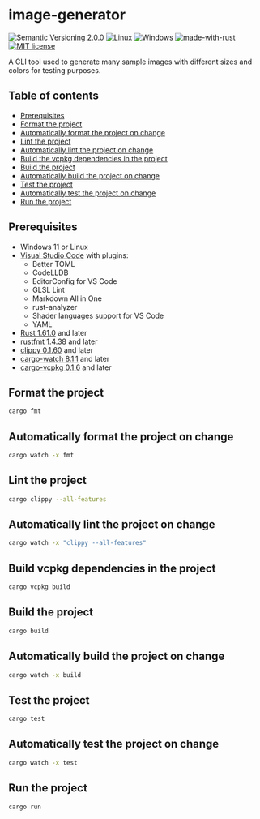 # image-generator
[![Semantic Versioning 2.0.0](https://img.shields.io/badge/semver-2.0.0-standard.svg)](https://semver.org/)
[![Linux](https://svgshare.com/i/Zhy.svg)](https://svgshare.com/i/Zhy.svg)
[![Windows](https://svgshare.com/i/ZhY.svg)](https://svgshare.com/i/ZhY.svg)
[![made-with-rust](https://img.shields.io/badge/Made%20with-Rust-1f425f.svg)](https://www.rust-lang.org/)
[![MIT license](https://img.shields.io/badge/License-MIT-blue.svg)](https://lbesson.mit-license.org/)

A CLI tool used to generate many sample images with different sizes and colors for testing purposes.

## Table of contents
- [Prerequisites](https://github.com/ii887522/image-generator#prerequisites)
- [Format the project](https://github.com/ii887522/image-generator#format-the-project)
- [Automatically format the project on change](https://github.com/ii887522/image-generator#automatically-format-the-project-on-change)
- [Lint the project](https://github.com/ii887522/image-generator#lint-the-project)
- [Automatically lint the project on change](https://github.com/ii887522/image-generator#automatically-lint-the-project-on-change)
- [Build the vcpkg dependencies in the project](https://github.com/ii887522/image-generator#build-the-vcpkg-dependencies-in-the-project)
- [Build the project](https://github.com/ii887522/image-generator#build-the-project)
- [Automatically build the project on change](https://github.com/ii887522/image-generator#automatically-build-the-project-on-change)
- [Test the project](https://github.com/ii887522/image-generator#test-the-project)
- [Automatically test the project on change](https://github.com/ii887522/image-generator#automatically-test-the-project-on-change)
- [Run the project](https://github.com/ii887522/image-generator#run-the-project)

## Prerequisites
- Windows 11 or Linux
- [Visual Studio Code](https://code.visualstudio.com/) with plugins:
  - Better TOML
  - CodeLLDB
  - EditorConfig for VS Code
  - GLSL Lint
  - Markdown All in One
  - rust-analyzer
  - Shader languages support for VS Code
  - YAML
- [Rust 1.61.0](https://www.rust-lang.org/) and later
- [rustfmt 1.4.38](https://github.com/rust-lang/rustfmt) and later
- [clippy 0.1.60](https://github.com/rust-lang/rust-clippy) and later
- [cargo-watch 8.1.1](https://github.com/watchexec/cargo-watch) and later
- [cargo-vcpkg 0.1.6](https://crates.io/crates/cargo-vcpkg) and later

## Format the project
```sh
cargo fmt
```

## Automatically format the project on change
```sh
cargo watch -x fmt
```

## Lint the project
```sh
cargo clippy --all-features
```

## Automatically lint the project on change
```sh
cargo watch -x "clippy --all-features"
```

## Build vcpkg dependencies in the project
```sh
cargo vcpkg build
```

## Build the project
```sh
cargo build
```

## Automatically build the project on change
```sh
cargo watch -x build
```

## Test the project
```sh
cargo test
```

## Automatically test the project on change
```sh
cargo watch -x test
```

## Run the project
```sh
cargo run
```
